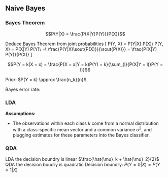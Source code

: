 ## Naive Bayes

### Bayes Theorem

 $$P(Y|X) = \frac{P(X|Y)P(Y)}{P(X)}$$


Deduce Bayes Theorem from joint probabilities
\[
  P(Y, X) = P(Y|X) P(X)\\
  P(Y, X) = P(X|Y) P(Y)\\
  =\\
  \frac{P(Y|X)\sout{P(X)}}{\sout{P(X)}} = \frac{P(X|Y) P(Y)}{P(X)}
\]
</details>

$$P(Y = k|X = x) = \frac{P(X = x|Y = k)P(Y) = k}{\sum_{l}{P(X|Y = l)}P(Y = l)}$$

Prior: $P(Y = k) \approx \frac{n_k}{n}$

Bayes error rate:

### LDA

**Assumptions:**
* The observations within each class $k$ come from a normal distribution with a class-specific mean vector and a common variance $\sigma^2$, and plugging estimates for these parameters into the Bayes classifier.


### QDA
LDA the decision boundry is linear
$\frac{\hat{\mu}_k + \hat{\mu}_2}{2}$
QDA the decision boudry is quadratic
Decision boundry: $P(Y=0|X) = P(Y=1|X)$
